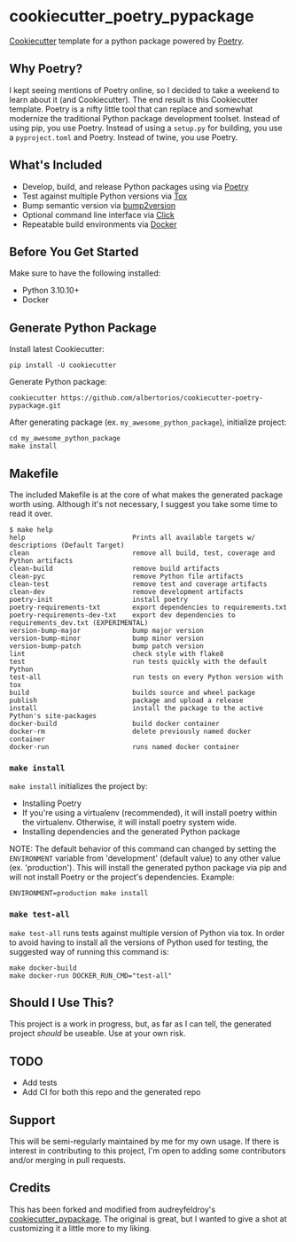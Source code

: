 # cookiecutter_poetry_pypackage
[Cookiecutter](https://github.com/cookiecutter/cookiecutter) template for a python package powered by [Poetry](https://python-poetry.org/).

## Why Poetry?
I kept seeing mentions of Poetry online, so I decided to take a weekend to learn about it (and Cookiecutter). The end result is this Cookiecutter template. Poetry is a nifty little tool that can replace and somewhat modernize the traditional Python package development toolset. Instead of using pip, you use Poetry. Instead of using a `setup.py` for building, you use a `pyproject.toml` and Poetry. Instead of twine, you use Poetry.

## What's Included
* Develop, build, and release Python packages using via [Poetry](https://python-poetry.org/)
* Test against multiple Python versions via [Tox](https://tox.readthedocs.io/en/latest/)
* Bump semantic version via [bump2version](https://github.com/c4urself/bump2version)
* Optional command line interface via [Click](https://click.palletsprojects.com/)
* Repeatable build environments via [Docker](https://www.docker.com/)

## Before You Get Started
Make sure to have the following installed:
* Python 3.10.10+
* Docker

## Generate Python Package
Install latest Cookiecutter:
```
pip install -U cookiecutter
```
Generate Python package:
```
cookiecutter https://github.com/albertorios/cookiecutter-poetry-pypackage.git
```
After generating package (ex. `my_awesome_python_package`), initialize project:
```
cd my_awesome_python_package
make install
```

## Makefile
The included Makefile is at the core of what makes the generated package worth using. Although it's not necessary, I suggest you take some time to read it over.
```
$ make help
help                           Prints all available targets w/ descriptions (Default Target)
clean                          remove all build, test, coverage and Python artifacts
clean-build                    remove build artifacts
clean-pyc                      remove Python file artifacts
clean-test                     remove test and coverage artifacts
clean-dev                      remove development artifacts
poetry-init                    install poetry
poetry-requirements-txt        export dependencies to requirements.txt
poetry-requirements-dev-txt    export dev dependencies to requirements_dev.txt (EXPERIMENTAL)
version-bump-major             bump major version
version-bump-minor             bump minor version
version-bump-patch             bump patch version
lint                           check style with flake8
test                           run tests quickly with the default Python
test-all                       run tests on every Python version with tox
build                          builds source and wheel package
publish                        package and upload a release
install                        install the package to the active Python's site-packages
docker-build                   build docker container
docker-rm                      delete previously named docker container
docker-run                     runs named docker container
```

### `make install`
`make install` initializes the project by:
* Installing Poetry
 * If you're using a virtualenv (recommended), it will install poetry within the virtualenv. Otherwise, it will install poetry system wide.
* Installing dependencies and the generated Python package

NOTE: The default behavior of this command can changed by setting the `ENVIRONMENT` variable from 'development' (default value) to any other value (ex. 'production'). This will install the generated python package via pip and will not install Poetry or the project's dependencies. Example:
```
ENVIRONMENT=production make install
```

### `make test-all`
`make test-all` runs tests against multiple version of Python via tox. In order to avoid having to install all the versions of Python used for testing, the suggested way of running this command is:
```
make docker-build
make docker-run DOCKER_RUN_CMD="test-all"
```

## Should I Use This?
This project is a work in progress, but, as far as I can tell, the generated project *should* be useable. Use at your own risk.

## TODO
* Add tests
* Add CI for both this repo and the generated repo

## Support
This will be semi-regularly maintained by me for my own usage. If there is interest in contributing to this project, I'm open to adding some contributors and/or merging in pull requests.

## Credits
This has been forked and modified from audreyfeldroy's [cookiecutter_pypackage](https://github.com/audreyfeldroy/cookiecutter-pypackage). The original is great, but I wanted to give a shot at customizing it a little more to my liking.
